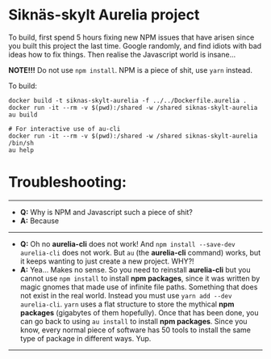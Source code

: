 
Siknäs-skylt Aurelia project
============================

To build, first spend 5 hours fixing new NPM issues that have arisen since you built this project the last time. Google randomly, and find idiots with bad ideas how to fix things. Then realise the Javascript world is insane...

**NOTE!!!** Do not use `npm install`. NPM is a piece of shit, use `yarn` instead.

To build:
```
docker build -t siknas-skylt-aurelia -f ../../Dockerfile.aurelia .
docker run -it --rm -v $(pwd):/shared -w /shared siknas-skylt-aurelia au build

# For interactive use of au-cli
docker run -it --rm -v $(pwd):/shared -w /shared siknas-skylt-aurelia /bin/sh
au help
```

# Troubleshooting:
---
- **Q:** Why is NPM and Javascript such a piece of shit?
- **A:** Because
---
- **Q:** Oh no **aurelia-cli** does not work! And `npm install --save-dev aurelia-cli` does not work. But `au` (the **aurelia-cli** command) works, but it keeps wanting to just create a new project. WHY?!
- **A:** Yea... Makes no sense. So you need to reinstall **aurelia-cli** but you cannot use `npm install` to install **npm packages**, since it was written by magic gnomes that made use of infinite file paths. Something that does not exist in the real world. Instead you must use `yarn add --dev aurelia-cli`. `yarn` uses a flat structure to store the mythical **npm packages** (gigabytes of them hopefully). Once that has been done, you can go back to using `au install` to install **npm packages**. Since you know, every normal piece of software has 50 tools to install the same type of package in different ways. Yup.
---
